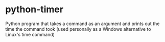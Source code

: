 # python-timer
Python program that takes a command as an argument and prints out the time the command took (used personally as a Windows alternative to Linux's time command)

